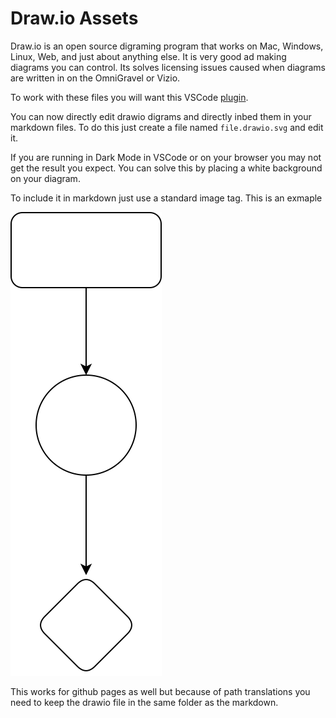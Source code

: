 # Draw.io Assets

Draw.io is an open source digraming program that works on Mac, Windows, Linux, Web, and just about anything else.  It is very good ad making diagrams you can control.  Its solves licensing issues caused when diagrams are written in on the OmniGravel or Vizio.

To work with these files you will want this VSCode [plugin](https://marketplace.visualstudio.com/items?itemName=hediet.vscode-drawio).

You can now directly edit drawio digrams and directly inbed them in your markdown files.  To do this just create a file named `file.drawio.svg` and edit it.  

If you are running in Dark Mode in VSCode or on your browser you may not get the result you expect.  You can solve this by placing a white background on your diagram.

To include it in markdown just use a standard image tag.  This is an exmaple

![The example diagram as svg](./examplesvg.drawio.svg)

This works for github pages as well but because of path translations you need to keep the drawio file in the same folder as the markdown. 
